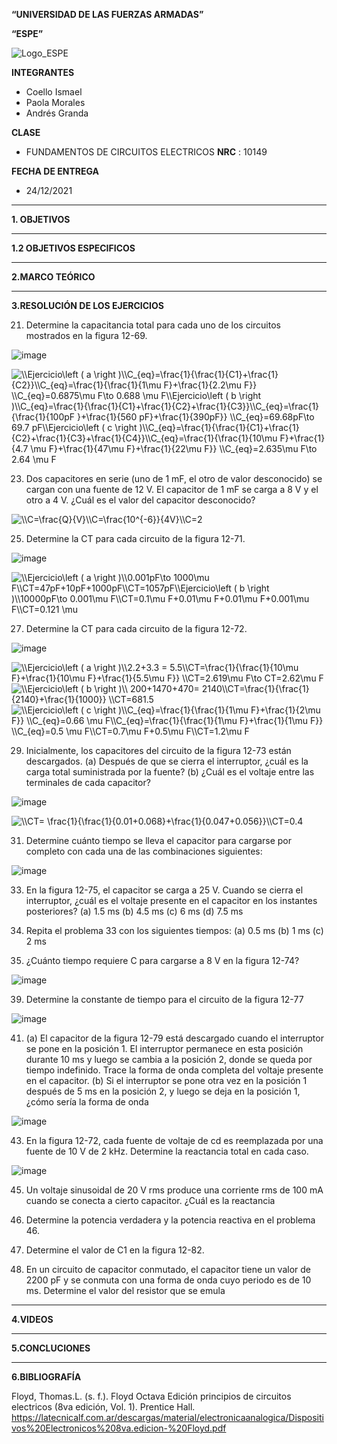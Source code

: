 **“UNIVERSIDAD DE LAS FUERZAS ARMADAS”**

**“ESPE”**

![Logo_ESPE](https://user-images.githubusercontent.com/93800511/140828546-04ee2765-180c-4e68-84cf-8bca73c21c5f.png)

**INTEGRANTES**
* Coello Ismael 
* Paola Morales 
* Andrés Granda
 
**CLASE**
* FUNDAMENTOS DE CIRCUITOS ELECTRICOS **NRC** : 10149

**FECHA DE ENTREGA**
* 24/12/2021

--------------------------------------------------------------------------------------------------------------------------------------------------------------------------------

**1. OBJETIVOS**

--------------------------------------------------------------------------------------------------------------------------------------------------------------------------------


**1.2 OBJETIVOS ESPECIFICOS** 

--------------------------------------------------------------------------------------------------------------------------------------------------------------------------------


**2.MARCO TEÓRICO**

--------------------------------------------------------------------------------------------------------------------------------------------------------------------------------


**3.RESOLUCIÓN DE LOS EJERCICIOS**

21. Determine la capacitancia total para cada uno de los circuitos mostrados en la figura 12-69. 

![image](https://user-images.githubusercontent.com/93835587/149833277-50132790-e3d6-4670-b336-97c0730ff9e7.png)

<img src="https://latex.codecogs.com/svg.image?\\Ejercicio\left&space;(&space;a&space;\right&space;)\\C_{eq}=\frac{1}{\frac{1}{C1}&plus;\frac{1}{C2}}\\C_{eq}=\frac{1}{\frac{1}{1\mu&space;F}&plus;\frac{1}{2.2\mu&space;F}}&space;\\C_{eq}=0.6875\mu&space;F\to&space;0.688&space;\mu&space;F\\Ejercicio\left&space;(&space;b&space;\right&space;)\\C_{eq}=\frac{1}{\frac{1}{C1}&plus;\frac{1}{C2}&plus;\frac{1}{C3}}\\C_{eq}=\frac{1}{\frac{1}{100pF&space;}&plus;\frac{1}{560&space;pF}&plus;\frac{1}{390pF}}&space;\\C_{eq}=69.68pF\to&space;69.7&space;pF\\Ejercicio\left&space;(&space;c&space;\right&space;)\\C_{eq}=\frac{1}{\frac{1}{C1}&plus;\frac{1}{C2}&plus;\frac{1}{C3}&plus;\frac{1}{C4}}\\C_{eq}=\frac{1}{\frac{1}{10\mu&space;F}&plus;\frac{1}{4.7&space;\mu&space;F}&plus;\frac{1}{47\mu&space;F}&plus;\frac{1}{22\mu&space;F}}&space;\\C_{eq}=2.635\mu&space;F\to&space;2.64&space;\mu&space;F&space;" title="\\Ejercicio\left ( a \right )\\C_{eq}=\frac{1}{\frac{1}{C1}+\frac{1}{C2}}\\C_{eq}=\frac{1}{\frac{1}{1\mu F}+\frac{1}{2.2\mu F}} \\C_{eq}=0.6875\mu F\to 0.688 \mu F\\Ejercicio\left ( b \right )\\C_{eq}=\frac{1}{\frac{1}{C1}+\frac{1}{C2}+\frac{1}{C3}}\\C_{eq}=\frac{1}{\frac{1}{100pF }+\frac{1}{560 pF}+\frac{1}{390pF}} \\C_{eq}=69.68pF\to 69.7 pF\\Ejercicio\left ( c \right )\\C_{eq}=\frac{1}{\frac{1}{C1}+\frac{1}{C2}+\frac{1}{C3}+\frac{1}{C4}}\\C_{eq}=\frac{1}{\frac{1}{10\mu F}+\frac{1}{4.7 \mu F}+\frac{1}{47\mu F}+\frac{1}{22\mu F}} \\C_{eq}=2.635\mu F\to 2.64 \mu F " />

23. Dos capacitores en serie (uno de 1 mF, el otro de valor desconocido) se cargan con una fuente de 12 V.
El capacitor de 1 mF se carga a 8 V y el otro a 4 V. ¿Cuál es el valor del capacitor desconocido?

<img src="https://latex.codecogs.com/svg.image?\\C=\frac{Q}{V}\\C=\frac{10^{-6}}{4V}\\C=2&space;" title="\\C=\frac{Q}{V}\\C=\frac{10^{-6}}{4V}\\C=2 " />

25. Determine la CT para cada circuito de la figura 12-71. 

![image](https://user-images.githubusercontent.com/93835587/149833475-5d3c5f3f-bd24-4230-8dfd-c5b90bcea188.png)

<img src="https://latex.codecogs.com/svg.image?\\Ejercicio\left&space;(&space;a&space;\right&space;)\\0.001pF\to&space;1000\mu&space;F\\CT=47pF&plus;10pF&plus;1000pF\\CT=1057pF\\Ejercicio\left&space;(&space;b&space;\right&space;)\\10000pF\to&space;0.001\mu&space;F\\CT=0.1\mu&space;F&plus;0.01\mu&space;F&plus;0.01\mu&space;F&plus;0.001\mu&space;F\\CT=0.121&space;\mu&space;" title="\\Ejercicio\left ( a \right )\\0.001pF\to 1000\mu F\\CT=47pF+10pF+1000pF\\CT=1057pF\\Ejercicio\left ( b \right )\\10000pF\to 0.001\mu F\\CT=0.1\mu F+0.01\mu F+0.01\mu F+0.001\mu F\\CT=0.121 \mu " />


27. Determine la CT para cada circuito de la figura 12-72.

![image](https://user-images.githubusercontent.com/93835587/149833527-fd74d637-2ed7-4597-b31e-f37fd2cf2125.png)

<img src="https://latex.codecogs.com/svg.image?\\Ejercicio\left&space;(&space;a&space;\right&space;)\\2.2&plus;3.3&space;=&space;5.5\\CT=\frac{1}{\frac{1}{10\mu&space;F}&plus;\frac{1}{10\mu&space;F}&plus;\frac{1}{5.5\mu&space;F}}&space;\\CT=2.619\mu&space;F\to&space;CT=2.62\mu&space;F" title="\\Ejercicio\left ( a \right )\\2.2+3.3 = 5.5\\CT=\frac{1}{\frac{1}{10\mu F}+\frac{1}{10\mu F}+\frac{1}{5.5\mu F}} \\CT=2.619\mu F\to CT=2.62\mu F" />

<img src="https://latex.codecogs.com/svg.image?\\Ejercicio\left&space;(&space;b&space;\right&space;)\\&space;200&plus;1470&plus;470=&space;2140\\CT=\frac{1}{\frac{1}{2140}&plus;\frac{1}{1000}}&space;\\CT=681.5&space;" title="\\Ejercicio\left ( b \right )\\ 200+1470+470= 2140\\CT=\frac{1}{\frac{1}{2140}+\frac{1}{1000}} \\CT=681.5 " />

<img src="https://latex.codecogs.com/svg.image?\\Ejercicio\left&space;(&space;c&space;\right&space;)\\C_{eq}=\frac{1}{\frac{1}{1\mu&space;F}&plus;\frac{1}{2\mu&space;F}}&space;\\C_{eq}=0.66&space;\mu&space;F\\C_{eq}=\frac{1}{\frac{1}{1\mu&space;F}&plus;\frac{1}{1\mu&space;F}}&space;\\C_{eq}=0.5&space;\mu&space;F\\CT=0.7\mu&space;F&plus;0.5\mu&space;F\\CT=1.2\mu&space;F&space;&space;" title="\\Ejercicio\left ( c \right )\\C_{eq}=\frac{1}{\frac{1}{1\mu F}+\frac{1}{2\mu F}} \\C_{eq}=0.66 \mu F\\C_{eq}=\frac{1}{\frac{1}{1\mu F}+\frac{1}{1\mu F}} \\C_{eq}=0.5 \mu F\\CT=0.7\mu F+0.5\mu F\\CT=1.2\mu F " />

29. Inicialmente, los capacitores del circuito de la figura 12-73 están descargados.
(a) Después de que se cierra el interruptor, ¿cuál es la carga total suministrada por la fuente?
(b) ¿Cuál es el voltaje entre las terminales de cada capacitor?

![image](https://user-images.githubusercontent.com/93835587/149833592-40ec1a59-e3d0-4823-adf0-997669ef69e6.png)

<img src="https://latex.codecogs.com/svg.image?\\CT=&space;\frac{1}{\frac{1}{0.01&plus;0.068}&plus;\frac{1}{0.047&plus;0.056}}\\CT=0.4&space;&space;" title="\\CT= \frac{1}{\frac{1}{0.01+0.068}+\frac{1}{0.047+0.056}}\\CT=0.4 " />

31. Determine cuánto tiempo se lleva el capacitor para cargarse por completo con cada una de las combinaciones siguientes:

![image](https://user-images.githubusercontent.com/93835587/149833658-1b548c48-c6bd-4c34-b80e-1982fc4b39fa.png)

33. En la figura 12-75, el capacitor se carga a 25 V. Cuando se cierra el interruptor, ¿cuál es el voltaje presente en el capacitor en los instantes posteriores?
(a) 1.5 ms (b) 4.5 ms (c) 6 ms (d) 7.5 ms

35. Repita el problema 33 con los siguientes tiempos:
(a) 0.5 ms (b) 1 ms (c) 2 ms

37. ¿Cuánto tiempo requiere C para cargarse a 8 V en la figura 12-74?

![image](https://user-images.githubusercontent.com/93835587/149833813-6bc98d7c-12dd-4720-bb02-e56fce3e5a98.png)

39. Determine la constante de tiempo para el circuito de la figura 12-77

![image](https://user-images.githubusercontent.com/93835587/149833867-aedf95bd-290d-49e6-a532-22c92f4abb62.png)

41. (a) El capacitor de la figura 12-79 está descargado cuando el interruptor se pone en la posición 1. El
interruptor permanece en esta posición durante 10 ms y luego se cambia a la posición 2, donde se
queda por tiempo indefinido. Trace la forma de onda completa del voltaje presente en el capacitor.
(b) Si el interruptor se pone otra vez en la posición 1 después de 5 ms en la posición 2, y luego se deja en la posición 1, ¿cómo sería la forma de onda

![image](https://user-images.githubusercontent.com/93835587/149833937-577ef426-ef80-45fc-9853-eb262504b345.png)

43. En la figura 12-72, cada fuente de voltaje de cd es reemplazada por una fuente de 10 V de 2 kHz. Determine la reactancia total en cada caso. 

![image](https://user-images.githubusercontent.com/93835587/149834033-a7b60e85-ac97-47cf-90c4-e58d60b13051.png)

45. Un voltaje sinusoidal de 20 V rms produce una corriente rms de 100 mA cuando se conecta a cierto capacitor. ¿Cuál es la reactancia

47. Determine la potencia verdadera y la potencia reactiva en el problema 46. 

49. Determine el valor de C1 en la figura 12-82.

53. En un circuito de capacitor conmutado, el capacitor tiene un valor de 2200 pF y se conmuta con una
forma de onda cuyo periodo es de 10 ms. Determine el valor del resistor que se emula


--------------------------------------------------------------------------------------------------------------------------------------------------------------------------------


**4.VIDEOS**

--------------------------------------------------------------------------------------------------------------------------------------------------------------------------------


**5.CONCLUCIONES**

--------------------------------------------------------------------------------------------------------------------------------------------------------------------------------

**6.BIBLIOGRAFÍA**

Floyd, Thomas.L. (s. f.). Floyd Octava Edición principios de circuitos electricos (8va edición, Vol. 1). Prentice Hall. https://latecnicalf.com.ar/descargas/material/electronicaanalogica/Dispositivos%20Electronicos%208va.edicion-%20Floyd.pdf



